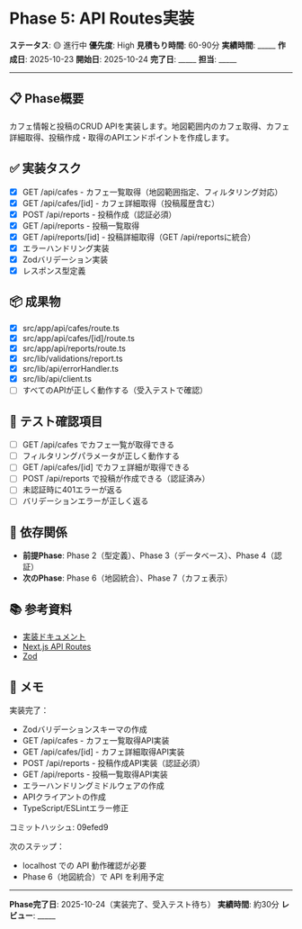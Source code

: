 # Phase 5: API Routes実装

**ステータス**: 🟡 進行中
**優先度**: High
**見積もり時間**: 60-90分
**実績時間**: _____
**作成日**: 2025-10-23
**開始日**: 2025-10-24
**完了日**: _____
**担当**: _____

---

## 📋 Phase概要

カフェ情報と投稿のCRUD APIを実装します。地図範囲内のカフェ取得、カフェ詳細取得、投稿作成・取得のAPIエンドポイントを作成します。

## ✅ 実装タスク

- [x] GET /api/cafes - カフェ一覧取得（地図範囲指定、フィルタリング対応）
- [x] GET /api/cafes/[id] - カフェ詳細取得（投稿履歴含む）
- [x] POST /api/reports - 投稿作成（認証必須）
- [x] GET /api/reports - 投稿一覧取得
- [x] GET /api/reports/[id] - 投稿詳細取得（GET /api/reportsに統合）
- [x] エラーハンドリング実装
- [x] Zodバリデーション実装
- [x] レスポンス型定義

## 📦 成果物

- [x] src/app/api/cafes/route.ts
- [x] src/app/api/cafes/[id]/route.ts
- [x] src/app/api/reports/route.ts
- [x] src/lib/validations/report.ts
- [x] src/lib/api/errorHandler.ts
- [x] src/lib/api/client.ts
- [ ] すべてのAPIが正しく動作する（受入テストで確認）

## 🧪 テスト確認項目

- [ ] GET /api/cafes でカフェ一覧が取得できる
- [ ] フィルタリングパラメータが正しく動作する
- [ ] GET /api/cafes/[id] でカフェ詳細が取得できる
- [ ] POST /api/reports で投稿が作成できる（認証済み）
- [ ] 未認証時に401エラーが返る
- [ ] バリデーションエラーが正しく返る

## 📝 依存関係

- **前提Phase**: Phase 2（型定義）、Phase 3（データベース）、Phase 4（認証）
- **次のPhase**: Phase 6（地図統合）、Phase 7（カフェ表示）

## 📚 参考資料

- [実装ドキュメント](../../implementation/20251023_05-api-routes.md)
- [Next.js API Routes](https://nextjs.org/docs/app/building-your-application/routing/route-handlers)
- [Zod](https://zod.dev/)

## 📝 メモ

実装完了：
- Zodバリデーションスキーマの作成
- GET /api/cafes - カフェ一覧取得API実装
- GET /api/cafes/[id] - カフェ詳細取得API実装
- POST /api/reports - 投稿作成API実装（認証必須）
- GET /api/reports - 投稿一覧取得API実装
- エラーハンドリングミドルウェアの作成
- APIクライアントの作成
- TypeScript/ESLintエラー修正

コミットハッシュ: 09efed9

次のステップ：
- localhost での API 動作確認が必要
- Phase 6（地図統合）で API を利用予定

---

**Phase完了日**: 2025-10-24（実装完了、受入テスト待ち）
**実績時間**: 約30分
**レビュー**: _____
